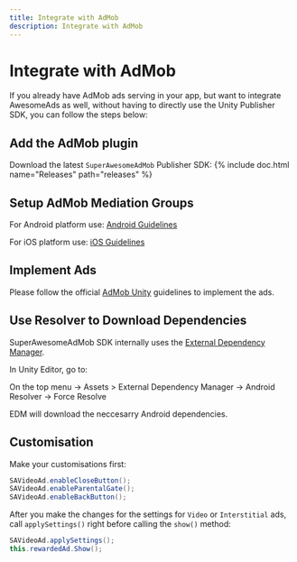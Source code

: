 ```yaml
---
title: Integrate with AdMob
description: Integrate with AdMob
---
```


# Integrate with AdMob

If you already have AdMob ads serving in your app, but want to integrate AwesomeAds as well, without having to directly use the Unity Publisher SDK, you can follow the steps below:

## Add the AdMob plugin

Download the latest `SuperAwesomeAdMob` Publisher SDK: {% include doc.html name="Releases" path="releases" %}

## Setup AdMob Mediation Groups

For Android platform use: [Android Guidelines](https://superawesomeltd.github.io/sa-mobile-sdk-android/docs/admob-integration#setup-admob-mediation-groups)

For iOS platform use: [iOS Guidelines](https://superawesomeltd.github.io/sa-mobile-sdk-ios/docs/admob-integration#setup-admob-mediation-groups)


## Implement Ads

Please follow the official [AdMob Unity](https://developers.google.com/admob/unity/quick-start) guidelines to implement the ads. 

## Use Resolver to Download Dependencies

SuperAwesomeAdMob SDK internally uses the [External Dependency Manager](https://github.com/googlesamples/unity-jar-resolver).

In Unity Editor, go to:

On the top menu -> Assets > External Dependency Manager -> Android Resolver -> Force Resolve

EDM will download the neccesarry Android dependencies.

## Customisation

Make your customisations first:

```c#
SAVideoAd.enableCloseButton();
SAVideoAd.enableParentalGate();
SAVideoAd.enableBackButton();
```

After you make the changes for the settings for `Video` or `Interstitial` ads, call `applySettings()` right before calling the `show()` method:

```c#
SAVideoAd.applySettings();
this.rewardedAd.Show();
```
